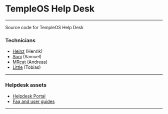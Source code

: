 # TempleOS Help Desk

---

Source code for TempleOS Help Desk

### Technicians

- [Heinz](https://github.com/e-hennep/) (Henrik)
- [Soni](https://github.com/soni801/) (Samuel)
- [MRcat](https://github.com/MRcat77/) (Andreas)
- [Little](https://github.com/LilleAndersen/) (Tobias)

---

### Helpdesk assets

- [Helpdesk Portal](https://templeos.on.spiceworks.com/portal)
- [Faq and user guides](https://help.yessness.com/)

---